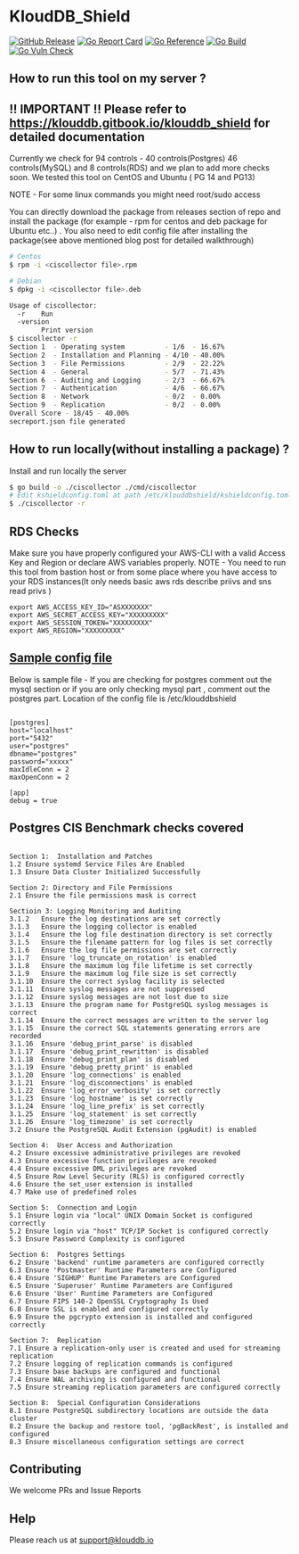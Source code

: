# KloudDB_Shield

[![GitHub Release][release-img]][release]
[![Go Report Card][report-card-img]][report-card]
[![Go Reference](https://pkg.go.dev/badge/github.com/klouddb/klouddbshield.svg)](https://pkg.go.dev/github.com/klouddb/klouddbshield)
[![Go Build](https://github.com/klouddb/klouddbshield/actions/workflows/release.yml/badge.svg)](https://github.com/klouddb/klouddbshield/actions/workflows/release.yml)
[![Go Vuln Check](https://github.com/klouddb/klouddbshield/actions/workflows/govulncheck.yml/badge.svg)](https://github.com/klouddb/klouddbshield/actions/workflows/govulncheck.yml)

[release-img]: https://img.shields.io/github/release/klouddb/klouddbshield.svg?logo=github
[release]: https://github.com/klouddb/klouddbshield/releases
[report-card-img]: https://goreportcard.com/badge/github.com/klouddb/klouddbshield
[report-card]: https://goreportcard.com/report/github.com/klouddb/klouddbshield


## How to run this tool on my server ?

## !! IMPORTANT !! Please refer to https://klouddb.gitbook.io/klouddb_shield for detailed documentation



Currently we check for 94 controls - 40 controls(Postgres) 46 controls(MySQL) and 8 controls(RDS) and we plan to add more checks soon. We tested this tool on CentOS and Ubuntu ( PG 14 and PG13)

NOTE -  For some linux commands you might need root/sudo access 

You can directly download the package from releases section of repo and install the package (for example - rpm for centos and deb package for Ubuntu etc..) . You also need to edit config file after installing the package(see above mentioned blog post for detailed walkthrough)


```bash
# Centos
$ rpm -i <ciscollector file>.rpm

# Debian
$ dpkg -i <ciscollector file>.deb

Usage of ciscollector:
  -r    Run
  -version
        Print version
$ ciscollector -r
Section 1  - Operating system          - 1/6  - 16.67%
Section 2  - Installation and Planning - 4/10 - 40.00%
Section 3  - File Permissions          - 2/9  - 22.22%
Section 4  - General                   - 5/7  - 71.43%
Section 6  - Auditing and Logging      - 2/3  - 66.67%
Section 7  - Authentication            - 4/6  - 66.67%
Section 8  - Network                   - 0/2  - 0.00%
Section 9  - Replication               - 0/2  - 0.00%
Overall Score - 18/45 - 40.00%
secreport.json file generated
```

## How to run locally(without installing a package) ?

Install and run locally the server

```bash
$ go build -o ./ciscollector ./cmd/ciscollector
# Edit kshieldconfig.toml at path /etc/klouddbshield/kshieldconfig.toml 
$ ./ciscollector -r
```
## RDS Checks

Make sure you have properly configured your AWS-CLI with a valid Access Key and Region or declare AWS variables properly. NOTE - You need to run this tool from bastion host or from some place where you have access to your RDS instances(It only needs basic aws rds describe priivs and sns read privs )
```
export AWS_ACCESS_KEY_ID="ASXXXXXXX"
export AWS_SECRET_ACCESS_KEY="XXXXXXXXX"
export AWS_SESSION_TOKEN="XXXXXXXXX"
export AWS_REGION="XXXXXXXXX"
```

## [Sample config file](https://github.com/klouddb/klouddbshield/blob/main/kshieldconfig_example.toml)
Below is sample file - If you are checking for postgres comment out the mysql section or if you are only checking mysql part , comment out the postgres part. Location of the config file is /etc/klouddbshield

```

[postgres]
host="localhost" 
port="5432" 
user="postgres"
dbname="postgres"
password="xxxxx" 
maxIdleConn = 2
maxOpenConn = 2

[app]
debug = true

```

## Postgres CIS Benchmark checks covered

```
	
Section 1:	Installation and Patches	
1.2	Ensure systemd Service Files Are Enabled	
1.3	Ensure Data Cluster Initialized Successfully

Section 2: Directory and File Permissions	
2.1	Ensure the file permissions mask is correct

Sectioin 3: Logging Monitoring and Auditing	
3.1.2	Ensure the log destinations are set correctly	
3.1.3	Ensure the logging collector is enabled	
3.1.4	Ensure the log file destination directory is set correctly	
3.1.5	Ensure the filename pattern for log files is set correctly	
3.1.6	Ensure the log file permissions are set correctly	
3.1.7	Ensure 'log_truncate_on_rotation' is enabled	
3.1.8	Ensure the maximum log file lifetime is set correctly	
3.1.9	Ensure the maximum log file size is set correctly	
3.1.10	Ensure the correct syslog facility is selected	
3.1.11	Ensure syslog messages are not suppressed	
3.1.12	Ensure syslog messages are not lost due to size	
3.1.13	Ensure the program name for PostgreSQL syslog messages is correct	
3.1.14	Ensure the correct messages are written to the server log	
3.1.15	Ensure the correct SQL statements generating errors are recorded	
3.1.16	Ensure 'debug_print_parse' is disabled	
3.1.17	Ensure 'debug_print_rewritten' is disabled	
3.1.18	Ensure 'debug_print_plan' is disabled	
3.1.19	Ensure 'debug_pretty_print' is enabled	
3.1.20	Ensure 'log_connections' is enabled	
3.1.21	Ensure 'log_disconnections' is enabled	
3.1.22	Ensure 'log_error_verbosity' is set correctly	
3.1.23	Ensure 'log_hostname' is set correctly	
3.1.24	Ensure 'log_line_prefix' is set correctly	
3.1.25	Ensure 'log_statement' is set correctly	
3.1.26	Ensure 'log_timezone' is set correctly	
3.2	Ensure the PostgreSQL Audit Extension (pgAudit) is enabled

Section 4:	User Access and Authorization	
4.2	Ensure excessive administrative privileges are revoked	
4.3	Ensure excessive function privileges are revoked	
4.4	Ensure excessive DML privileges are revoked	
4.5	Ensure Row Level Security (RLS) is configured correctly	
4.6	Ensure the set_user extension is installed	
4.7	Make use of predefined roles

Section 5:	Connection and Login	
5.1	Ensure login via "local" UNIX Domain Socket is configured correctly	
5.2	Ensure login via "host" TCP/IP Socket is configured correctly	
5.3	Ensure Password Complexity is configured

Section 6:	Postgres Settings	
6.2	Ensure 'backend' runtime parameters are configured correctly	
6.3	Ensure 'Postmaster' Runtime Parameters are Configured	
6.4	Ensure 'SIGHUP' Runtime Parameters are Configured	
6.5	Ensure 'Superuser' Runtime Parameters are Configured	
6.6	Ensure 'User' Runtime Parameters are Configured	
6.7	Ensure FIPS 140-2 OpenSSL Cryptography Is Used	
6.8	Ensure SSL is enabled and configured correctly	
6.9	Ensure the pgcrypto extension is installed and configured correctly

Section 7:	Replication	
7.1	Ensure a replication-only user is created and used for streaming replication	
7.2	Ensure logging of replication commands is configured	
7.3	Ensure base backups are configured and functional	
7.4	Ensure WAL archiving is configured and functional	
7.5	Ensure streaming replication parameters are configured correctly	

Section 8:	Special Configuration Considerations	
8.1	Ensure PostgreSQL subdirectory locations are outside the data cluster	
8.2	Ensure the backup and restore tool, 'pgBackRest', is installed and configured	
8.3	Ensure miscellaneous configuration settings are correct
```
## Contributing 

We welcome PRs and Issue Reports

## Help 

Please reach us at support@klouddb.io 

